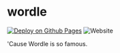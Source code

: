 # wordle

[![Deploy on Github Pages](https://github.com/henrysha/wordle/actions/workflows/deploy.yml/badge.svg?branch=main)](https://github.com/henrysha/wordle/actions/workflows/deploy.yml)
![Website](https://img.shields.io/website?style=flat&up_message=online&url=https%3A%2F%2Fhenrysha.github.io%2Fwordle)

'Cause Wordle is so famous.
